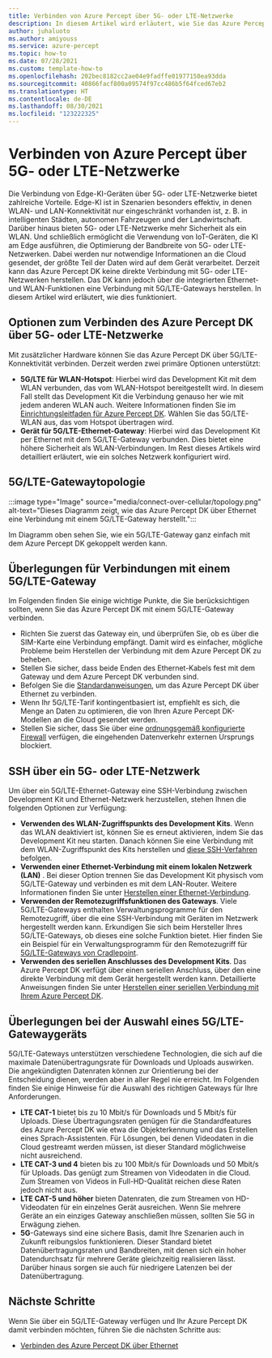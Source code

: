 ```yaml
---
title: Verbinden von Azure Percept über 5G- oder LTE-Netzwerke
description: In diesem Artikel wird erläutert, wie Sie das Azure Percept DK über 5G- oder LTE-Netzwerke verbinden.
author: juhaluoto
ms.author: amiyouss
ms.service: azure-percept
ms.topic: how-to
ms.date: 07/28/2021
ms.custom: template-how-to
ms.openlocfilehash: 202bec8182cc2ae04e9fadffe01977150ea93dda
ms.sourcegitcommit: 40866facf800a09574f97cc486b5f64fced67eb2
ms.translationtype: HT
ms.contentlocale: de-DE
ms.lasthandoff: 08/30/2021
ms.locfileid: "123222325"
---
```

# <a name="connect-azure-percept-over-5g-or-lte-networks"></a>Verbinden von Azure Percept über 5G- oder LTE-Netzwerke

Die Verbindung von Edge-KI-Geräten über 5G- oder LTE-Netzwerke bietet zahlreiche Vorteile. Edge-KI ist in Szenarien besonders effektiv, in denen WLAN- und LAN-Konnektivität nur eingeschränkt vorhanden ist, z. B. in intelligenten Städten, autonomen Fahrzeugen und der Landwirtschaft. Darüber hinaus bieten 5G- oder LTE-Netzwerke mehr Sicherheit als ein WLAN. Und schließlich ermöglicht die Verwendung von IoT-Geräten, die KI am Edge ausführen, die Optimierung der Bandbreite von 5G- oder LTE-Netzwerken. Dabei werden nur notwendige Informationen an die Cloud gesendet, der größte Teil der Daten wird auf dem Gerät verarbeitet. Derzeit kann das Azure Percept DK keine direkte Verbindung mit 5G- oder LTE-Netzwerken herstellen. Das DK kann jedoch über die integrierten Ethernet- und WLAN-Funktionen eine Verbindung mit 5G/LTE-Gateways herstellen. In diesem Artikel wird erläutert, wie dies funktioniert.

## <a name="options-for-connecting-the-azure-percept-dk-over-5g-or-lte-networks"></a>Optionen zum Verbinden des Azure Percept DK über 5G- oder LTE-Netzwerke
Mit zusätzlicher Hardware können Sie das Azure Percept DK über 5G/LTE-Konnektivität verbinden. Derzeit werden zwei primäre Optionen unterstützt:
- **5G/LTE für WLAN-Hotspot**: Hierbei wird das Development Kit mit dem WLAN verbunden, das vom WLAN-Hotspot bereitgestellt wird. In diesem Fall stellt das Development Kit die Verbindung genauso her wie mit jedem anderen WLAN auch. Weitere Informationen finden Sie im [Einrichtungsleitfaden für Azure Percept DK](./quickstart-percept-dk-set-up.md). Wählen Sie das 5G/LTE-WLAN aus, das vom Hotspot übertragen wird.
- **Gerät für 5G/LTE-Ethernet-Gateway**: Hierbei wird das Development Kit per Ethernet mit dem 5G/LTE-Gateway verbunden. Dies bietet eine höhere Sicherheit als WLAN-Verbindungen. Im Rest dieses Artikels wird detailliert erläutert, wie ein solches Netzwerk konfiguriert wird.

## <a name="5glte-gateway-topology"></a>5G/LTE-Gatewaytopologie
:::image type="Image" source="media/connect-over-cellular/topology.png" alt-text="Dieses Diagramm zeigt, wie das Azure Percept DK über Ethernet eine Verbindung mit einem 5G/LTE-Gateway herstellt.":::

Im Diagramm oben sehen Sie, wie ein 5G/LTE-Gateway ganz einfach mit dem Azure Percept DK gekoppelt werden kann.

## <a name="considerations-when-connecting-to-a-5g-or-lte-gateway"></a>Überlegungen für Verbindungen mit einem 5G/LTE-Gateway
Im Folgenden finden Sie einige wichtige Punkte, die Sie berücksichtigen sollten, wenn Sie das Azure Percept DK mit einem 5G/LTE-Gateway verbinden.
- Richten Sie zuerst das Gateway ein, und überprüfen Sie, ob es über die SIM-Karte eine Verbindung empfängt. Damit wird es einfacher, mögliche Probleme beim Herstellen der Verbindung mit dem Azure Percept DK zu beheben.
- Stellen Sie sicher, dass beide Enden des Ethernet-Kabels fest mit dem Gateway und dem Azure Percept DK verbunden sind.
- Befolgen Sie die [Standardanweisungen](./how-to-connect-over-ethernet.md), um das Azure Percept DK über Ethernet zu verbinden.
- Wenn Ihr 5G/LTE-Tarif kontingentbasiert ist, empfiehlt es sich, die Menge an Daten zu optimieren, die von Ihren Azure Percept DK-Modellen an die Cloud gesendet werden.
- Stellen Sie sicher, dass Sie über eine [ordnungsgemäß konfigurierte Firewall](./concept-security-configuration.md) verfügen, die eingehenden Datenverkehr externen Ursprungs blockiert.

## <a name="ssh-over-a-5g-or-lte-network"></a>SSH über ein 5G- oder LTE-Netzwerk
Um über ein 5G/LTE-Ethernet-Gateway eine SSH-Verbindung zwischen Development Kit und Ethernet-Netzwerk herzustellen, stehen Ihnen die folgenden Optionen zur Verfügung:
- **Verwenden des WLAN-Zugriffspunkts des Development Kits**. Wenn das WLAN deaktiviert ist, können Sie es erneut aktivieren, indem Sie das Development Kit neu starten. Danach können Sie eine Verbindung mit dem WLAN-Zugriffspunkt des Kits herstellen und [diese SSH-Verfahren](./how-to-ssh-into-percept-dk.md) befolgen.
- **Verwenden einer Ethernet-Verbindung mit einem lokalen Netzwerk (LAN)** . Bei dieser Option trennen Sie das Development Kit physisch vom 5G/LTE-Gateway und verbinden es mit dem LAN-Router. Weitere Informationen finden Sie unter [Herstellen einer Ethernet-Verbindung](./how-to-connect-over-ethernet.md). 
- **Verwenden der Remotezugriffsfunktionen des Gateways**. Viele 5G/LTE-Gateways enthalten Verwaltungsprogramme für den Remotezugriff, über die eine SSH-Verbindung mit Geräten im Netzwerk hergestellt werden kann. Erkundigen Sie sich beim Hersteller Ihres 5G/LTE-Gateways, ob dieses eine solche Funktion bietet. Hier finden Sie ein Beispiel für ein Verwaltungsprogramm für den Remotezugriff für [5G/LTE-Gateways von Cradlepoint](https://customer.cradlepoint.com/s/article/NCM-Remote-Connect-LAN-Manager).
- **Verwenden des seriellen Anschlusses des Development Kits**. Das Azure Percept DK verfügt über einen seriellen Anschluss, über den eine direkte Verbindung mit dem Gerät hergestellt werden kann. Detaillierte Anweisungen finden Sie unter [Herstellen einer seriellen Verbindung mit Ihrem Azure Percept DK](./how-to-connect-to-percept-dk-over-serial.md).

## <a name="considerations-when-selecting-a-5g-or-lte-gateway-device"></a>Überlegungen bei der Auswahl eines 5G/LTE-Gatewaygeräts
5G/LTE-Gateways unterstützen verschiedene Technologien, die sich auf die maximale Datenübertragungsrate für Downloads und Uploads auswirken. Die angekündigten Datenraten können zur Orientierung bei der Entscheidung dienen, werden aber in aller Regel nie erreicht. Im Folgenden finden Sie einige Hinweise für die Auswahl des richtigen Gateways für Ihre Anforderungen.
 
- **LTE CAT-1** bietet bis zu 10 Mbit/s für Downloads und 5 Mbit/s für Uploads. Diese Übertragungsraten genügen für die Standardfeatures des Azure Percept DK wie etwa die Objekterkennung und das Erstellen eines Sprach-Assistenten. Für Lösungen, bei denen Videodaten in die Cloud gestreamt werden müssen, ist dieser Standard möglichweise nicht ausreichend.
- **LTE CAT-3 und 4** bieten bis zu 100 Mbit/s für Downloads und 50 Mbit/s für Uploads. Das genügt zum Streamen von Videodaten in die Cloud. Zum Streamen von Videos in Full-HD-Qualität reichen diese Raten jedoch nicht aus.
- **LTE CAT-5 und höher** bieten Datenraten, die zum Streamen von HD-Videodaten für ein einzelnes Gerät ausreichen. Wenn Sie mehrere Geräte an ein einziges Gateway anschließen müssen, sollten Sie 5G in Erwägung ziehen.
- **5G**-Gateways sind eine sichere Basis, damit Ihre Szenarien auch in Zukunft reibungslos funktionieren. Dieser Standard bietet Datenübertragungsraten und Bandbreiten, mit denen sich ein hoher Datendurchsatz für mehrere Geräte gleichzeitig realisieren lässt. Darüber hinaus sorgen sie auch für niedrigere Latenzen bei der Datenübertragung.


## <a name="next-steps"></a>Nächste Schritte
Wenn Sie über ein 5G/LTE-Gateway verfügen und Ihr Azure Percept DK damit verbinden möchten, führen Sie die nächsten Schritte aus:
- [Verbinden des Azure Percept DK über Ethernet](./how-to-connect-over-ethernet.md)

